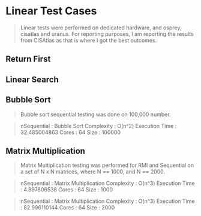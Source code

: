 # Linear Test Cases
> Linear tests were performed on dedicated hardware, and osprey, cisatlas and uranus. 
> For reporting purposes, I am reporting the results from CISAtlas as that is where I 
> got the best outcomes.

## Return First
## Linear Search
## Bubble Sort
> Bubble sort sequential testing was done on 100,000 number.

>nSequential   : Bubble Sort
>	Complexity      : O(n^2)
>	Execution Time  : 32.485004863
>	Cores           : 64
>	Size            : 100000

## Matrix Multiplication
> Matrix Multiplication testing was performed for RMI and Sequential 
> on a set of N x N matrices, where N == 1000, and N == 2000.

>nSequential   : Matrix Multiplication
>	Complexity      : O(n^3)
>	Execution Time  : 4.897806538
>	Cores           : 64
>	Size            : 1000

>nSequential   : Matrix Multiplication
>	Complexity      : O(n^3)
>	Execution Time  : 82.996110144
>	Cores           : 64
>	Size            : 2000

